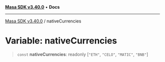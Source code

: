 [**Masa SDK v3.40.0**](../README.md) • **Docs**

***

[Masa SDK v3.40.0](../globals.md) / nativeCurrencies

# Variable: nativeCurrencies

> `const` **nativeCurrencies**: readonly [`"ETH"`, `"CELO"`, `"MATIC"`, `"BNB"`]
